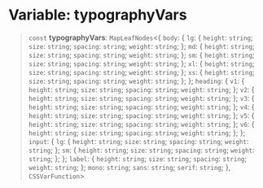 # Variable: typographyVars

> `const` **typographyVars**: `MapLeafNodes`\<\{ `body`: \{ `lg`: \{ `height`: `string`; `size`: `string`; `spacing`: `string`; `weight`: `string`; \}; `md`: \{ `height`: `string`; `size`: `string`; `spacing`: `string`; `weight`: `string`; \}; `sm`: \{ `height`: `string`; `size`: `string`; `spacing`: `string`; `weight`: `string`; \}; `xl`: \{ `height`: `string`; `size`: `string`; `spacing`: `string`; `weight`: `string`; \}; `xs`: \{ `height`: `string`; `size`: `string`; `spacing`: `string`; `weight`: `string`; \}; \}; `heading`: \{ `v1`: \{ `height`: `string`; `size`: `string`; `spacing`: `string`; `weight`: `string`; \}; `v2`: \{ `height`: `string`; `size`: `string`; `spacing`: `string`; `weight`: `string`; \}; `v3`: \{ `height`: `string`; `size`: `string`; `spacing`: `string`; `weight`: `string`; \}; `v4`: \{ `height`: `string`; `size`: `string`; `spacing`: `string`; `weight`: `string`; \}; `v5`: \{ `height`: `string`; `size`: `string`; `spacing`: `string`; `weight`: `string`; \}; `v6`: \{ `height`: `string`; `size`: `string`; `spacing`: `string`; `weight`: `string`; \}; \}; `input`: \{ `lg`: \{ `height`: `string`; `size`: `string`; `spacing`: `string`; `weight`: `string`; \}; `sm`: \{ `height`: `string`; `size`: `string`; `spacing`: `string`; `weight`: `string`; \}; \}; `label`: \{ `height`: `string`; `size`: `string`; `spacing`: `string`; `weight`: `string`; \}; `mono`: `string`; `sans`: `string`; `serif`: `string`; \}, `CSSVarFunction`\>
